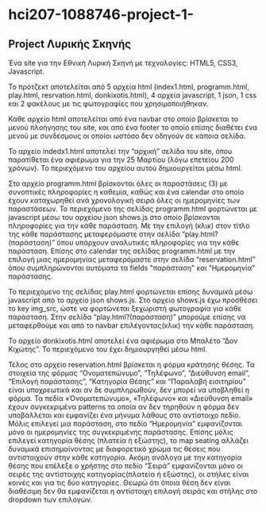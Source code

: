 # hci207-1088746-project-1-

## Project Λυρικής Σκηνής

Ένα site για την Εθνική Λυρική Σκηνή με τεχνολογίες: HTML5, CSS3, Javascript.

Το πρότζεκτ αποτελείται από 5 αρχεία html (index1.html, programm.html, play.html, resrvation.html, donkixotis.html), 4 αρχεία javascript, 1 json, 1 css και 2 φακέλους με τις φωτογραφίες που χρησιμοποιήθηκαν.

Κάθε αρχείο html αποτελείται  από ένα navbar στο οποίο βρίσκεται το μενού πλοήγησης του site, και από ένα footer το οποίο επίσης διαθέτει ένα μενού με συνδέσμους οι οποίοι ωστόσο δεν οδηγούν σε κάποια σελίδα.

Το αρχείο indedx1.html αποτελεί την “αρχική” σελίδα του site, όπου παρατίθεται ένα αφιέρωμα για την 25 Μαρτίου (λόγω επετείου 200 χρόνων). Το περιεχόμενο του αρχείου αυτού δημιουργείται μέσω html.

Στο αρχείο programm.html βρίσκονται όλες οι παραστάσεις (3) με συνοπτικές πληροφορίες η καθεμία, καθώς και ένα calendar στο οποίο έχουν καταχωρηθεί ανά χρονολογική σειρά όλες οι ημερομηνίες των παραστάσεων. Το περιεχόμενο της σελίδας programm.html φορτώνεται με javascript μέσω του αρχείου json  shows.js στο οποίο βρίσκονται πληροφορίες για την κάθε παράσταση. Με την επιλογή (κλικ) στον τίτλο της κάθε παράστασης μεταφερόμαστε στην σελίδα “play.html?(παράσταση)” όπου υπάρχουν αναλυτικές πληροφορίες για την κάθε παράσταση. Επίσης στο calendar της σελίδας programm.html  με την επιλογή μιας ημερομηνίας μεταφερόμαστε στην σελίδα “reservation.html” όπου συμπληρώνονται αυτόματα τα fields "παράσταση" και “Ημερομηνία" παράστασης.

Το περιεχόμενο της σελίδας play.html φορτώνεται επίσης δυναμικά μέσω javascript από το αρχείο json shows.js. Στο αρχείο shows.js  έχω προσθέσει το key img_src, ώστε να φορτώνεται ξεχωριστή φωτογραφία για κάθε παράσταση. Στην σελίδα “play.html?(παράσταση)” μπορούμε επίσης να μεταφερθούμε και από το navbar επιλέγοντας(κλικ) την κάθε παράσταση.

Το αρχείο donkixotis.html αποτελεί ένα αφιέρωμα στο Μπαλέτο “Δον Κιχώτης”. Το περιεχόμενο του έχει δημιουργηθεί μέσω html.

Τέλος στο αρχείο reservation.html βρίσκεται η φόρμα κράτησης θέσης. Τα στοιχεία της φόρμας “Ονοματεπώνυμο”, “Τηλέφωνο”, “Διεύθυνση email”, “Επιλογή παράστασης”, “Κατηγορία Θέσης” και “Παραλαβή εισιτηρίου” είναι υποχρεωτικά και αν δε συμπληρωθούν, δεν μπορεί να υποβληθεί η φόρμα. Τα πεδία «Όνοματεπώνυμο», «Τηλέφωνο» και «Διεύθυνση email» έχουν συγκεκριμένα patterns τα οποία αν δεν τηρηθούν η φόρμα δεν υποβάλλεται και εμφανίζει ένα μήνυμα λάθους στο αντίστοιχο πεδίο. Μόλις επιλεγεί μια παράσταση, στο πεδίο “Ημερομηνία” εμφανίζονται μόνο οι ημερομηνίες της συγκεκριμένης παράστασης. Επίσης μόλις επιλεγεί κατηγορία θέσης (πλατεία ή εξώστης), το map seating αλλάζει δυναμικά επισημαίνοντας με διαφορετικό χρώμα τις θέσεις που αντιστοιχούν στην κάθε κατηγορία. Ακόμη ανάλογα με την κατηγορία θέσης που επέλεξε ο χρήστης στο πεδίο “Σειρά” εμφανίζονται μόνο οι σειρές της αντίστοιχης κατηγορίας(πλατεία ή εξώστης), οι στήλες είναι κοινές και για τις δύο κατηγορίες. Θεωρώ ότι όποια θέση δεν είναι διαθέσιμη δεν θα εμφανίζεται η αντίστοιχη επιλογή σειράς και στήλης στο dropdown των επιλογών.
